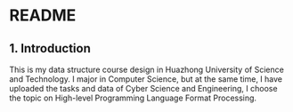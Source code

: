 # README

## 1. Introduction

This is my data structure course design in Huazhong University of Science and Technology. I major in Computer Science, but at the same time, I have uploaded the tasks and data of Cyber Science and Engineering, I choose the topic on High-level Programming Language Format Processing.

